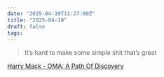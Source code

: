 ```yaml
---
date: "2025-04-19T11:27:00Z"
title: "2025-04-19"
draft: false
tags:
---
```


> It’s hard to make some simple shit that’s great

[Harry Mack - OMA: A Path Of Discovery](https://youtu.be/hOXhJEPVBj4?t=1035)
